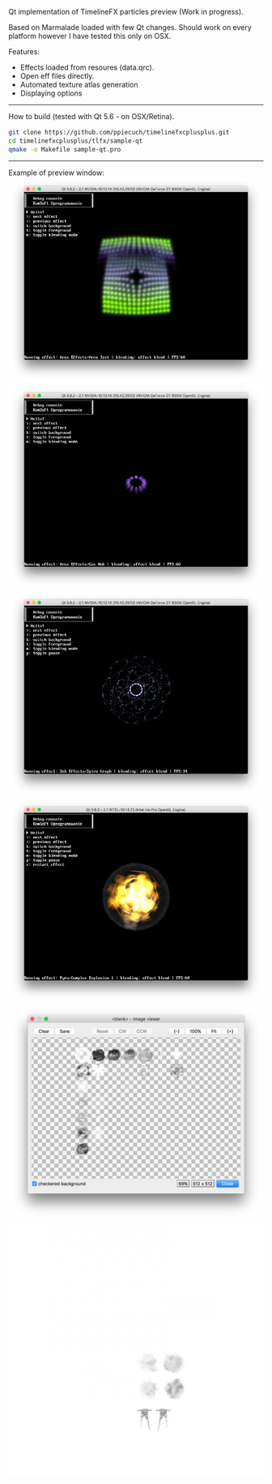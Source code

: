 Qt implementation of TimelineFX particles preview (Work in progress).

Based on Marmalade loaded with few Qt changes. Should work on every platform however I have tested this only on OSX.

Features:
* Effects loaded from resoures (data.qrc).
* Open eff files directly.
* Automated texture atlas generation
* Displaying options

***

How to build (tested with Qt 5.6 - on OSX/Retina).

```bash
git clone https://github.com/ppiecuch/timelinefxcplusplus.git
cd timelinefxcplusplus/tlfx/sample-qt
qmake -o Makefile sample-qt.pro
```

***

Example of preview window:
![Alt text](/tlfx/sample-qt/screens/screen1.png?raw=true "Effect 1")
![Alt text](/tlfx/sample-qt/screens/screen2.png?raw=true "Effect 2")
![Alt text](/tlfx/sample-qt/screens/screen3.png?raw=true "Effect 3")
![Alt text](/tlfx/sample-qt/screens/screen4.jpg?raw=true "Effect 4")
![Alt text](/tlfx/sample-qt/screens/screen5.jpg?raw=true "Texture atlas viewer")
![Alt text](/tlfx/sample-qt/screens/atlas.png?raw=true "Texture atlas example")
